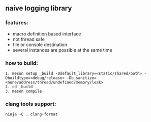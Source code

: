 ## naive logging library

### features:
- macro definition based interface
- not thread safe
- file or console destination
- several instances are possible at the same time

### how to build:
```
1. meson setup _build -Ddefault_library=<static/shared/both> -Dbuildtype=<debug/release> -Db_sanitize=<none/address/thread/undefined/memory/leak>
2. cd _build
3. meson compile
```

### clang tools support:
```
ninja -C . clang-format
```